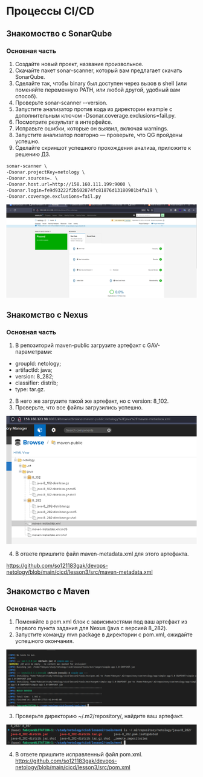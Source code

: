 # Процессы CI/CD

## Знакомоство с SonarQube

### Основная часть


  1. Создайте новый проект, название произвольное.
  2. Скачайте пакет sonar-scanner, который вам предлагает скачать SonarQube.
  3. Сделайте так, чтобы binary был доступен через вызов в shell (или поменяйте переменную PATH, или любой другой, удобный вам способ).
  4. Проверьте sonar-scanner --version.
  5. Запустите анализатор против кода из директории example с дополнительным ключом -Dsonar.coverage.exclusions=fail.py.
  6. Посмотрите результат в интерфейсе.
  7. Исправьте ошибки, которые он выявил, включая warnings.
  8. Запустите анализатор повторно — проверьте, что QG пройдены успешно.
  9. Сделайте скриншот успешного прохождения анализа, приложите к решению ДЗ.
  
  ```
  sonar-scanner \
  -Dsonar.projectKey=netology \
  -Dsonar.sources=. \
  -Dsonar.host.url=http://158.160.111.199:9000 \
  -Dsonar.login=fe9d93222f2b502874fc81876d13180901b4fa19 \
  -Dsonar.coverage.exclusions=fail.py
  ```
<p align="center">
  <img width="600" height="" src="./assets/cicd_03_01.png">
</p>

## Знакомство с Nexus
### Основная часть

  1. В репозиторий maven-public загрузите артефакт с GAV-параметрами:

  - groupId: netology;
  - artifactId: java;
  - version: 8_282;
  - classifier: distrib;
  - type: tar.gz.

  2. В него же загрузите такой же артефакт, но с version: 8_102.
  3. Проверьте, что все файлы загрузились успешно.

<p align="center">
  <img width="600" height="" src="./assets/cicd_03_02.png">
</p>

  4. В ответе пришлите файл maven-metadata.xml для этого артефакта.

https://github.com/so121183gak/devops-netology/blob/main/cicd/lesson3/src/maven-metadata.xml


## Знакомство с Maven
### Основная часть

  1. Поменяйте в pom.xml блок с зависимостями под ваш артефакт из первого пункта задания для Nexus (java с версией 8_282).
  2. Запустите команду mvn package в директории с pom.xml, ожидайте успешного окончания.
<p align="center">
  <img width="600" height="" src="./assets/cicd_03_03.png">
</p>

  3. Проверьте директорию ~/.m2/repository/, найдите ваш артефакт.
<p align="center">
  <img width="600" height="" src="./assets/cicd_03_04.png">
</p>

  4. В ответе пришлите исправленный файл pom.xml.
https://github.com/so121183gak/devops-netology/blob/main/cicd/lesson3/src/pom.xml

